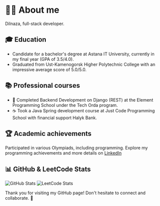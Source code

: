 # 👩‍💻 About me 

Dilnaza, full-stack developer.

## 🎓 Education 

- Candidate for a bachelor's degree at Astana IT University, currently in my final year (GPA of 3.5/4.0).
- Graduated from Ust-Kamenogorsk Higher Polytechnic College with an impressive average score of 5.0/5.0.

## 📚 Professional courses 

- 🐍 Completed Backend Development on Django (REST) ​​at the Element Programming School under the Tech Orda program.
- ☕ Took a Java Spring development course at Just Code Programming School with financial support Halyk Bank.

## 🏆 Academic achievements 

Participated in various Olympiads, including programming. Explore my programming achievements and more details on [LinkedIn](https://www.linkedin.com/in/dilnaza-baidakhanova/)

## 📊 GitHub & LeetCode Stats 

![GitHub Stats](https://github-readme-stats.vercel.app/api?username=dillnaza&show_icons=true)
![LeetCode Stats](https://leetcard.jacoblin.cool/dillnazza)

Thank you for visiting my GitHub page! Don't hesitate to connect and collaborate. 🚀
